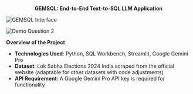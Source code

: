 <p align="center"><strong>GEMSQL: End-to-End Text-to-SQL LLM Application</strong></p>


![GEMSQL Interface](https://github.com/user-attachments/assets/15bb10bc-3f7a-4120-9cba-5e9e70461b77)

![Demo Question 2](https://github.com/user-attachments/assets/7c3e062e-f557-4dc3-aae3-74c6b9fdd78a)


**Overview of the Project**
- **Technologies Used**: Python, SQL Workbench, Streamlit, Google Gemini Pro
- **Dataset**: Lok Sabha Elections 2024 India scraped from the official website (adaptable for other datasets with code adjustments)
- **API Requirement**: A Google Gemini Pro API key is required for functionality

